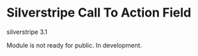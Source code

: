 Silverstripe Call To Action Field
==============================

silverstripe 3.1

Module is not ready for public. In development.